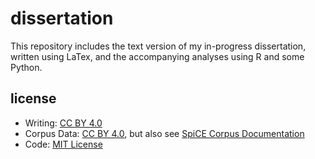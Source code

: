 # dissertation

This repository includes the text version of my in-progress dissertation, written using LaTex, and the accompanying analyses using R and some Python.

## license

- Writing: [CC BY 4.0](https://creativecommons.org/licenses/by/4.0/)
- Corpus Data: [CC BY 4.0](https://creativecommons.org/licenses/by/4.0/), but also see [SpiCE Corpus Documentation](https://spice-corpus.readthedocs.io/en/latest/) 
- Code: [MIT License](https://github.com/git/git-scm.com/blob/main/MIT-LICENSE.txt)
